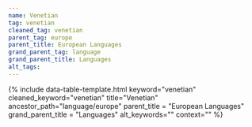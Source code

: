 ```yaml
---
name: Venetian
tag: venetian
cleaned_tag: venetian
parent_tag: europe
parent_title: European Languages
grand_parent_tag: language
grand_parent_title: Languages
alt_tags: 
---
```


{% include data-table-template.html 
  keyword="venetian" 
  cleaned_keyword="venetian" 
  title="Venetian"
  ancestor_path="language/europe" 
  parent_title = "European Languages"
  grand_parent_title = "Languages"
  alt_keywords=""
  context=""
%}

